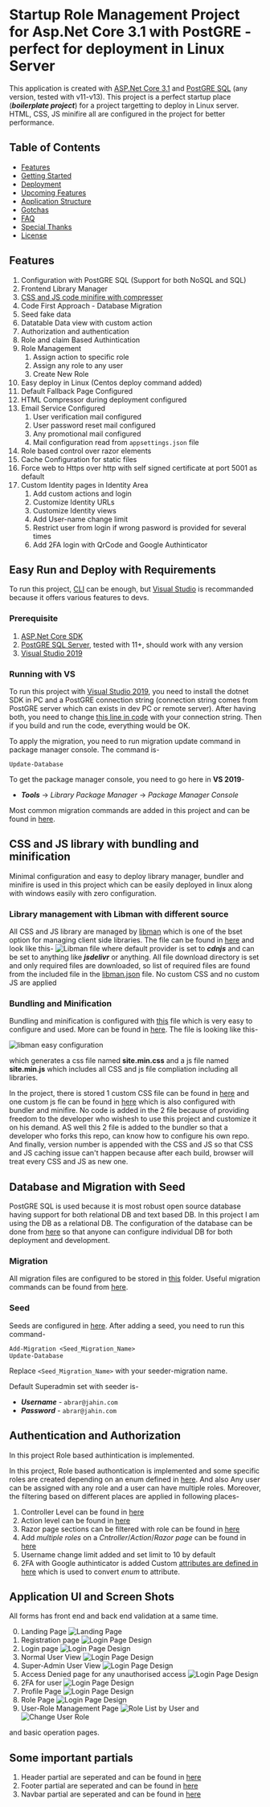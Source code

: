 # Startup Role Management Project for Asp.Net Core 3.1  with PostGRE - perfect for deployment in Linux Server

This application is created with [ASP.Net Core 3.1](https://dotnet.microsoft.com/download/dotnet-core/3.1) and [PostGRE SQL](https://www.postgresql.org/download/) (any version, tested with v11-v13). This project is a perfect startup place (***boilerplate project***) for a project targetting to deploy in Linux server. HTML, CSS, JS minifire all are configured in the project for better performance.

## Table of Contents

* [Features](#features)
* [Getting Started](#getting-started)
* [Deployment](#deployment)
* [Upcoming Features](#upcoming-features)
* [Application Structure](#application-structure)
* [Gotchas](#gotchas)
* [FAQ](#faq---also-check-out-the-faq-issues-label-and-the-how-to-issues-label)
* [Special Thanks](#special-thanks)
* [License](#license)

## Features

1. Configuration with PostGRE SQL (Support for both NoSQL and SQL)
2. Frontend Library Manager
3. [CSS and JS code minifire with compresser](#css-and-js-library-with-bundling-and-minification)
4. Code First Approach - Database Migration
5. Seed fake data
6. Datatable Data view with custom action
7. Authorization and authentication
8. Role and claim Based Authintication
9. Role Management
   1. Assign action to specific role
   2. Assign any role to any user
   3. Create New Role
10. Easy deploy in Linux (Centos deploy command added)
11. Default Fallback Page Configured
12. HTML Compressor during deployment configured
13. Email Service Configured
    1. User verification mail configured
    2. User password reset mail configured
    3. Any promotional mail configured
    4. Mail configuration read from `appsettings.json` file
14. Role based control over razor elements
15. Cache Configuration for static files
16. Force web to Https over http with self signed certificate at port 5001 as default
17. Custom Identity pages in Identity Area
    1. Add custom actions and login
    2. Customize Identity URLs
    3. Customize Identity views
    4. Add User-name change limit
    5. Restrict user from login if wrong pasword is provided for several times
    6. Add 2FA login with QrCode and Google Authinticator

## Easy Run and Deploy with Requirements

To run this project, [CLI](https://www.c-sharpcorner.com/article/net-core-cli2/) can be enough, but [Visual Studio](https://visualstudio.microsoft.com/vs/) is recommanded because it offers various features to devs.

### Prerequisite

1. [ASP.Net Core SDK](https://dotnet.microsoft.com/download/dotnet-core/3.1)
2. [PostGRE SQL Server](https://www.postgresql.org/download/), tested with 11+, should work with any version
3. [Visual Studio 2019](https://visualstudio.microsoft.com/vs/)

### Running with VS

To run this project with [Visual Studio 2019](https://visualstudio.microsoft.com/vs/), you need to install the dotnet SDK in PC and a PostGRE connection string (connection string comes from PostGRE server which can exists in dev PC or remote server). After having both, you need to change [this line in code](./appsettings.json#L3) with your connection string. Then if you build and run the code, everything would be OK.

To apply the migration, you need to run migration update command in package manager console. The command is-

	Update-Database

To get the package manager console, you need to go here in **VS 2019**-

- ***Tools*** -> *Library Package Manager* -> *Package Manager Console* 

Most common migration commands are added in this project and can be found in [here](./.doc/Links_and_Commands.md).

## CSS and JS library with bundling and minification

Minimal configuration and easy to deploy library manager, bundler and minifire is used in this project which can be easily deployed in linux along with windows easily with zero configuration.

### Library management with Libman with different source
All CSS and JS library are managed by [libman](https://docs.microsoft.com/en-us/aspnet/core/client-side/libman/libman-vs?view=aspnetcore-3.1) which is one of the bset option for managing client side libraries. The file can be found in [here](./libman.json) and look like this-
![Libman file ](.doc/img/libman.jpg)
where default provider is set to ***cdnjs*** and can be set to anything like ***jsdelivr*** or anything. All file download directory is set and only required files are downloaded, so list of required files are found from the included file in the [libman.json](./libman.json) file.
No custom CSS and no custom JS are applied

### Bundling and Minification

Bundling and minification is configured with [this](./bundleconfig.json) file which is very easy to configure and used. More can be found in [here](https://docs.microsoft.com/en-us/aspnet/core/client-side/bundling-and-minification?view=aspnetcore-3.1). The file is looking like this-

![libman easy configuration](.doc/img/libman.jpg)

which generates a css file named **site.min.css** and a js file named **site.min.js** which includes all CSS and js file compliation including all libraries.

In the project, there is stored 1 custom CSS file can be found in [here](./wwwroot/css/site.css) and one custom js fle can be found in [here](./wwwroot/js/site.js) which is also configured with bundler and minifire. No code is added in the 2 file because of providing freedom to the developer who wishesh to use this project and customize it on his demand. AS well this 2 file is added to the bundler so that a developer who forks this repo, can know how to configure his own repo. And finally, version number is appended with the CSS and JS so that CSS and JS caching issue can't happen because after each build, browser will treat every CSS and JS as new one.

## Database and Migration with Seed

PostGRE SQL is used because it is most robust open source database having support for both relational DB and text based DB. In this project I am using the DB as a relational DB. The configuration of the database can be done from [here](/appsettings.json#L3) so that anyone can configure individual DB for both deployment and development.

### Migration
All migration files are configured to be stored in [this](./Data/ApplicationDbContext.cs) folder. Useful migration commands can be found from [here](./.doc/Links_and_Commands.md).

### Seed

Seeds are configured in [here](/Data/Seeds/SeedController.cs#L19). After adding a seed, you need to run this command-

	Add-Migration <Seed_Migration_Name>
	Update-Database

Replace `<Seed_Migration_Name>` with your seeder-migration name.

Default Superadmin set with seeder is-

- ***Username*** - `abrar@jahin.com`
- ***Password*** - `abrar@jahin.com`

## Authentication and Authorization

In this project Role based authintication is implemented. 

In this project, Role based authontication is implemented and some specific roles are created depending on an enum defined in [here](./Data/Enums/EClaims.cs). And also Any user can be assigned with any role and a user can have multiple roles. Moreover, the filtering based on different places are applied in following places-

1. Controller Level can be found in [here](./Controllers/SuperAdmin/RoleManagerController.cs#L11)
2. Action level can be found in [here](./Controllers/HomeController.cs#L30)
3. Razor page sections can be filtered with role can be found in [here](./Views/Shared/LayoutPartial/_navigator.cshtml#L27)
4. Add *multiple roles* on a *Cntroller*/*Action*/*Razor page* can be found in [here](./Controllers/HomeController.cs#L30)
5. Username change limit added and set limit to 10 by default
6. 2FA with Google authinticator is added
Custom [attributes are defined in here](./Attributes/AuthorizeRolesAttribute.cs#L11) which is used to convert *enum* to attribute.

## Application UI and Screen Shots

All forms has front end and back end validation at a same time. 

0. Landing Page ![Landing Page](./.doc/img/1.landing.jpg)
1. Registration page ![Login Page Design](./.doc/img/2.1.registration.jpg)
2. Login page ![Login Page Design](./.doc/img/2.2.login.jpg)
3. Normal User View ![Login Page Design](./.doc/img/3.normal_user_view.jpg)
4. Super-Admin User View ![Login Page Design](./.doc/img/6.super_admin.jpg)
5. Access Denied page for any unauthorised access ![Login Page Design](./.doc/img/9.access_denied.jpg)
6. 2FA for user ![Login Page Design](./.doc/img/5.2fa.jpg)
7. Profile Page ![Login Page Design](./.doc/img/4.profile.jpg)
8. Role Page ![Login Page Design](./.doc/img/7.roles.jpg)
9. User-Role Management Page ![Role List by User](./.doc/img/8.1.roles_user.jpg) and ![Change User Role](./.doc/img/8.2.roles_user.jpg)

and basic operation pages.

## Some important partials

1. Header partial are seperated and can be found in [here](./Views/Shared/LayoutPartial/_header.cshtml)
2. Footer partial are seperated and can be found in [here](./Views/Shared/LayoutPartial/_footer.cshtml)
3. Navbar partial are seperated and can be found in [here](./Views/Shared/LayoutPartial/_navigator.cshtml)